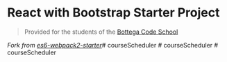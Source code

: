 # React with Bootstrap Starter Project

> Provided for the students of the [Bottega Code School](https://bottega.tech/)

*Fork from [es6-webpack2-starter](https://github.com/micooz/es6-webpack2-starter)*#   c o u r s e S c h e d u l e r  
 #   c o u r s e S c h e d u l e r  
 #   c o u r s e S c h e d u l e r  
 